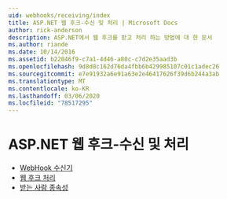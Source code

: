 ```yaml
---
uid: webhooks/receiving/index
title: ASP.NET 웹 후크-수신 및 처리 | Microsoft Docs
author: rick-anderson
description: ASP.NET에서 웹 후크를 받고 처리 하는 방법에 대 한 문서
ms.author: riande
ms.date: 10/14/2016
ms.assetid: b22046f9-c7a1-4d46-a80c-c7d2e35aad3b
ms.openlocfilehash: 9d8d8c162d76da4fbb6b429985107c01c1adec26
ms.sourcegitcommit: e7e91932a6e91a63e2e46417626f39d6b244a3ab
ms.translationtype: MT
ms.contentlocale: ko-KR
ms.lasthandoff: 03/06/2020
ms.locfileid: "78517295"
---
```

# <a name="aspnet-webhooks---receiving-and-processing"></a>ASP.NET 웹 후크-수신 및 처리

* [WebHook 수신기](receivers.md)
* [웹 후크 처리](handlers.md)
* [받는 사람 종속성](dependencies.md)
